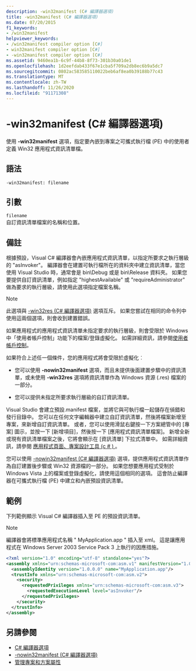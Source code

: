 ```yaml
---
description: -win32manifest (C# 編譯器選項)
title: -win32manifest (C# 編譯器選項)
ms.date: 07/20/2015
f1_keywords:
- /win32manifest
helpviewer_keywords:
- /win32manifest compiler option [C#]
- win32manifest compiler option [C#]
- -win32manifest compiler option [C#]
ms.assetid: 9460ea1b-6c9f-44b8-8f73-301b30a01de1
ms.openlocfilehash: 1d2eefdab433f67e1cba5f709a2db8ec6b9a5dc7
ms.sourcegitcommit: 0802ac583585110022beb6af8ea0b39188b77c43
ms.translationtype: MT
ms.contentlocale: zh-TW
ms.lasthandoff: 11/26/2020
ms.locfileid: "91171308"
---
```

# <a name="-win32manifest-c-compiler-options"></a>-win32manifest (C# 編譯器選項)

使用 **-win32manifest** 選項，指定要內嵌到專案之可攜式執行檔 (PE) 中的使用者定義 Win32 應用程式資訊清單檔。  
  
## <a name="syntax"></a>語法  
  
```console  
-win32manifest: filename  
```  
  
## <a name="arguments"></a>引數  

 `filename`  
 自訂資訊清單檔案的名稱和位置。  
  
## <a name="remarks"></a>備註  

 根據預設，Visual C# 編譯器會內嵌應用程式資訊清單，以指定所要求之執行層級的 "asInvoker"。 編譯器會在建置可執行檔所在的資料夾中建立資訊清單，當您使用 Visual Studio 時，通常會是 bin\Debug 或是 bin\Release 資料夾。 如果您要提供自訂資訊清單，例如指定 "highestAvailable" 或 "requireAdministrator" 做為要求的執行層級，請使用此選項指定檔案名稱。  
  
> [!NOTE]
> 此選項與 [-win32res (C# 編譯器選項)](./win32res-compiler-option.md) 選項互斥。 如果您嘗試在相同的命令列中使用這兩個選項，則會收到建置錯誤。  
  
 如果應用程式的應用程式資訊清單未指定要求的執行層級，則會受限於 Windows 中「使用者帳戶控制」功能下的檔案/登錄虛擬化。 如需詳細資訊，請參閱[使用者帳戶控制](/windows/access-protection/user-account-control/user-account-control-overview)。  
  
 如果符合上述任一個條件，您的應用程式將會受限於虛擬化︰  
  
- 您可以使用 **-nowin32manifest** 選項，而且未提供後面建置步驟中的資訊清單，或未使用 **-win32res** 選項將資訊清單作為 Windows 資源 (.res) 檔案的一部分。  
  
- 您可以提供未指定所要求執行層級的自訂資訊清單。  
  
 Visual Studio 會建立預設.manifest 檔案，並將它與可執行檔一起儲存在偵錯和發行目錄中。 您可以在任何文字編輯器中建立自訂資訊清單，然後將檔案新增至專案，來新增自訂資訊清單。 或者，您可以使用滑鼠右鍵按一下方案總管中的 [專案] 圖示，並按一下 [新增項目]，然後按一下 [應用程式資訊清單檔案]。 新增全新或現有資訊清單檔案之後，它將會顯示在 [資訊清單] 下拉式清單中。 如需詳細資訊，請參閱 [應用程式頁面、專案設計工具 (c # ) ](/visualstudio/ide/reference/application-page-project-designer-csharp)。  
  
 您可以使用 [-nowin32manifest (C# 編譯器選項)](./nowin32manifest-compiler-option.md) 選項，提供應用程式資訊清單作為自訂建置後步驟或 Win32 資源檔的一部分。 如果您想要應用程式受制於 Windows Vista 上的檔案或登錄虛擬化，請使用這個相同的選項。 這會防止編譯器在可攜式執行檔 (PE) 中建立和內嵌預設資訊清單。  
  
## <a name="example"></a>範例  

 下列範例顯示 Visual C# 編譯器插入至 PE 的預設資訊清單。  
  
> [!NOTE]
> 編譯器會將標準應用程式名稱 " MyApplication.app " 插入至 xml。 這是讓應用程式在 Windows Server 2003 Service Pack 3 上執行的因應措施。  
  
```xml  
<?xml version="1.0" encoding="utf-8" standalone="yes"?>  
<assembly xmlns="urn:schemas-microsoft-com:asm.v1" manifestVersion="1.0">  
  <assemblyIdentity version="1.0.0.0" name="MyApplication.app"/>  
  <trustInfo xmlns="urn:schemas-microsoft-com:asm.v2">  
    <security>  
      <requestedPrivileges xmlns="urn:schemas-microsoft-com:asm.v3">  
        <requestedExecutionLevel level="asInvoker"/>  
      </requestedPrivileges>  
    </security>  
  </trustInfo>  
</assembly>  
```  
  
## <a name="see-also"></a>另請參閱

- [C# 編譯器選項](./index.md)
- [-nowin32manifest (C# 編譯器選項)](./nowin32manifest-compiler-option.md)
- [管理專案和方案屬性](/visualstudio/ide/managing-project-and-solution-properties)
